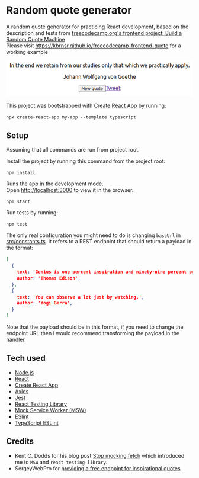 # Random quote generator

A random quote generator for practicing React development,
based on the description and tests from [freecodecamp.org's frontend project: Build a Random Quote Machine](https://www.freecodecamp.org/learn/front-end-development-libraries/front-end-development-libraries-projects/build-a-random-quote-machine)\
Please visit https://kbrnsr.github.io/freecodecamp-frontend-quote
for a working example

![app example image](assets/images/example.png)

This project was bootstrapped with [Create React App](https://github.com/facebook/create-react-app) by running:

```shell
npx create-react-app my-app --template typescript
```

## Setup

Assuming that all commands are run from project root.

Install the project by running this command from the project root:
```shell
npm install
```

Runs the app in the development mode.\
Open [http://localhost:3000](http://localhost:3000) to view it in the browser.
```shell
npm start
```

Run tests by running:
```shell
npm test
```

The only real configuration you might need to do is changing `baseUrl` in
[src/constants.ts](src/constants.ts). It refers to a REST endpoint that should return a payload in the format:
```json
[
  {
    text: 'Genius is one percent inspiration and ninety-nine percent perspiration.',
    author: 'Thomas Edison',
  },
  {
    text: 'You can observe a lot just by watching.',
    author: 'Yogi Berra',
  }
]
```
Note that the payload should be in this format, if you need to change the endpoint URL then 
I would recommend transforming the payload in the handler.

## Tech used

- [Node.js](https://nodejs.org/en/)
- [React](https://reactjs.org/)
- [Create React App](https://create-react-app.dev/)
- [Axios](https://axios-http.com/)
- [Jest](https://jestjs.io/)
- [React Testing Library](https://testing-library.com/docs/react-testing-library/intro/)
- [Mock Service Worker (MSW)](https://mswjs.io/)
- [ESlint](https://eslint.org/)
- [TypeScript ESLint](https://typescript-eslint.io/)

## Credits
- Kent C. Dodds for his blog post [Stop mocking fetch](https://kentcdodds.com/blog/stop-mocking-fetch) which introduced me to `MSW` and `react-testing-library`.
- SergeyWebPro for [providing a free endpoint for inspirational quotes](https://forum.freecodecamp.org/t/free-api-inspirational-quotes-json-with-code-examples/311373).